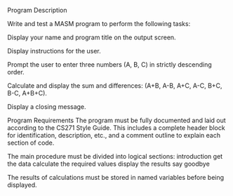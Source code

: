 Program Description

Write and test a MASM program to perform the following tasks:

Display your name and program title on the output screen.

Display instructions for the user.

Prompt the user to enter three numbers (A, B, C) in strictly descending order.

Calculate and display the sum and differences: (A+B, A-B, A+C, A-C, B+C, B-C, A+B+C).

Display a closing message.

Program Requirements
The program must be fully documented and laid out according to the CS271 Style Guide. This includes a complete header block for identification, description, etc., and a comment outline to explain each section of code.


The main procedure must be divided into logical sections:
introduction
get the data
calculate the required values
display the results
say goodbye

The results of calculations must be stored in named variables before being displayed.
